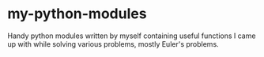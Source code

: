 # my-python-modules
Handy python modules written by myself containing useful functions I came up with while solving various problems, mostly Euler's problems.
